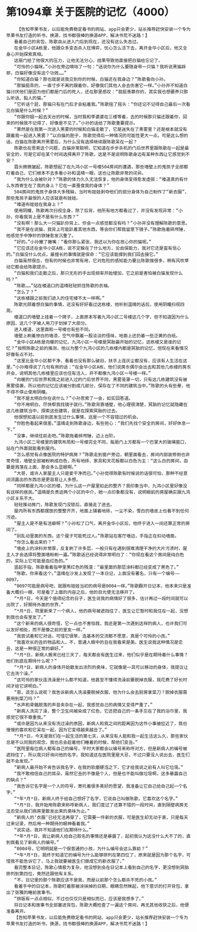# 第1094章 关于医院的记忆（4000）
        【告知苹果书友，以后能免费稳定看书的网站、app只会更少，站长推荐赶快安装一个专为苹果书友打造的听书，换源，找书都很棒的换源APP，解决书荒不迷路！】
       看着自己的背包，陈歌自从进入门后到现在，还没有这么失态过。
       在金华小区A栋里，他跟众多变态杀人狂博弈，忧心怎么活下去，离开金华小区后，他又全身心开始探索真相。
       这扇门给了他很大的压力，让他无法分心，结果导致他直接把白猫给忘记了。
       “可怜的小猫咪。”小孙在旁边嘀咕了一句：“话说你为什么要随身带一只猫？我听说黑猫辟邪，白猫好像没有这个功效……”
       “你知道白猫？那也就是说我见到你的时候，白猫还在我身边？”陈歌看向小孙。
       “那猫挺乖的，一直寸步不离的跟着你，好像我们其他人会去伤害它一样。”小孙并不知道白猫讨厌他们是因为他们都是门后的死人，还在那里感叹：“我挺羡慕你的，其实我也想要养只那么听话、黏人的猫。”
       “它听话个屁，那猫只有在门后才会粘着我。”陈歌摇了摇头：“你还记不记得自己最后一次看见白猫是什么时候？”
       “你跟你姐一起去天台的时候，当时我和李婆婆在三楼等着，去的时候那只猫还跟着你，回来的时候我不记得了，好像是不见了。”小孙的话给了陈歌重要提示。
       “果然是在我第一次进入黑雾的时候和白猫走散了，它是迷失在了黑雾里？还是根本就没有跟着我一起进入黑雾？”以白猫的胆子，陈歌觉得后一种情况的可能性更大一点。可是这么想的话，白猫在陈歌离开黑雾后，为什么没有选择继续跟陈歌呆在一起？
       陈歌也在思索这个问题，白猫非常聪明，它知道在步步杀机的门后世界里跟陈歌在一起是最安全的，可是它却在某个时间选择离开了陈歌，这是不是说明陈歌身边有某种东西让它感觉到不安？
       眉头微微皱起，陈歌想起了在九鸿小区一号楼504房间的遭遇，那些墙壁上的鬼孩子全部都盯着自己，它们根本不去多看小孙和温晴一眼，这也让陈歌非常的诧异。
       “我为什么会被针对？”陈歌的体力久久无法恢复，他的身体变得愈发虚弱：“难道真的有什么东西寄生在了我的身上？它在一直蚕食我的身体？”
       504房间的鬼孩子身体大多残缺，当时布娃娃剥夺他们的部分身体为自己制作了“新衣服”，那些鬼孩子最恨的人应该就是布娃娃。
       “难道布娃娃在我身上？”
       使用阴瞳，陈歌再次扫视全身，除了后背，他所有地方都看过了，并没有发现异常：“小孙，你看我背上是不是有什么东西？”
       “没有啊！那么大一只猫趴你背上，你会一点感觉都没有吗？”小孙并没有理解陈歌的意思。
       “我不是在说猫，我背上可能趴着其他东西，等会你们帮我留意下镜子。”陈歌拖着碎颅锤，他感觉手中狰狞的铁锤愈发沉重了。
       “好的。”小孙撇了撇嘴：“看你那么紧张，我还以为你在担心你的猫呢。”
       “它应该还在金华小区A栋，说不定躲在了什么地方，论自保能力，我对它还是蛮有信心的。”白猫没什么优点，最擅长的事情就是保命：“它应该能撑到我们回去接它。”
       白猫虽然很怂，但有的时候也非常有用，它对危险的感知能力要比陈歌强很多，稍有风吹草动它都会给陈歌提示。
       “白猫和我们走散之后，那只无形的手出现频率开始增加，它之前是害怕被白猫发现什么吗？”
       “陈歌……”站在楼道口的温晴轻轻抓住陈歌的衣袖。
       “怎么了？”
       “这栋楼跟之前我们进入的住宅楼不太一样啊。”
       陈歌光顾着想白猫的事情，还没有好好看过这栋楼，他听到温晴的话后，使用阴瞳扫视四周。
       楼道口的墙壁上挂着一个牌子，上面原本写着九鸿小区二号楼这几个字，但不知道因为什么原因，这几个字被人用刀子划掉了大部分。
       进入楼道，这里面和一号楼也有些不同。
       墙壁上刷着惨白的墙漆，空气中飘着一股淡淡的怪味，地面上还扔着一些泛黄的白纸。
       “金华小区A栋是向暖的记忆，九鸿小区一号楼是冥胎最开始的记忆，这栋楼又是谁的记忆？”按照陈歌之前的推测，他以为整个九鸿小区的几栋楼内都是冥胎的记忆，但现在来看情况好像有点不对。
       “这里比金华小区都干净，看着也没有那么破旧，扶手上连灰尘都没有，应该有人生活在这里。”小孙难得说了几句有用的话：“在金华小区A栋，他们说房东偶尔会出去和其他几栋楼的房东开会，说明其他几栋楼里应该也住有活人，并不都像九鸿小区一号楼一样。”
       “向暖的门后世界和我之前进入过的门后世界不同，黑雾笼罩一切，只有这几栋建筑没有被黑雾侵袭，所以他的记忆应该被分割成几部分，保存在了不同的建筑当中。”陈歌的头有些晕，他不得不停止使用阴瞳。
       “我不是太明白你在说什么？”小孙思索了一会，如实回答道。
       “你不用明白，尽快帮我找镜子就行。”陈歌背靠墙壁，他心理很清楚，冥胎的记忆就隐藏在这几栋建筑当中，探索这些建筑，就是在探索冥胎的过去。
       他很想知道以前到底发生过什么事情，这是一个不容错过的机会。
       “你脸色看起来很差。”温晴走到陈歌身边，有些担心：“我们先找个安全的房间，好好休息一下。”
       “没事，继续往前走吧。”陈歌拖着碎颅锤，迈上台阶。
       九鸿小区二号楼里的建筑布局和一号楼完全不同，每扇门上方都有一个巴掌大的玻璃窗口，站在门外面就能看到屋内。
       “怎么感觉有点像医院的特护病房？”陈歌走到窗户旁边，朝里面看去，房间内部装修倒也非常奇怪，墙壁全部被粉刷成白色，所有地砖、家具和天花板都以白色为主：“这么白的房间，血要是溅落在上面，那会多么显眼啊。”
       “大哥，或许人家屋主人只是爱干净而已。”小孙觉得陈歌有时候说的话很可怕，那种不经意间流露出的东西总是更容易让人多想。
       “同样都是九鸿小区的楼，为什么这一户屋里如此的整齐？我印象当中，九鸿小区里好像没有这样的居民。”温晴是负责这两个小区的中介，她一点印象都没有，说明眼前的房屋确实跟九鸿小区关系不大。
       轻轻推动房门，陈歌发现门没锁后，直接走了进去。
       屋内所有东西都摆放的整整齐齐，地面上铺着地砖，一尘不染，雪白的墙皮上也看不到任何污迹。
       “屋主人是不是有洁癖啊？”小孙松了口气，离开金华小区后，他终于进入一间还算正常的房间了。
       “别乱动里面的东西，这个屋子可能死过人。”陈歌站在客厅墙边，手指正在扣动墙面。
       “你怎么看出来的？”
       “墙皮上的涂料非常厚，反复刷了许多层，一般只有在遇到很难清理干净的大片污渍时，屋主人才会选择将整面墙粉刷一遍。”陈歌话已经说得非常明白了：“你现在看这个房间是纯白色的，实际上它可能是血红色的。”
       竖起手指，陈歌看着指甲里黑红色的残渣：“最里面的那层涂料都已经变成了黑色了。”
       “陈歌，你来看这个。”温晴在沙发上发现了一本日记，上面没有署名，只有一个编号——0097。
       “0097可能是病号吧，就跟布娃娃当初的病号是0004一样。”陈歌翻开日记本，他本来只是准备大概扫一眼，可是看了上面的内容之后，他的目光便无法移开了。
       “*月*日，今天是个值得纪念的日子，医生说我的病情好了很多，估计再过一段时间就可以出院了，好期待外面的世界。”
       “*月*日，院里新来了一个病人，他的病号被遮挡住了，医生让它暂时和我住在一起，没想到我也会有室友了。”
       “这个新来的病人很奇怪，它一点也不害怕我，我还是第一次遇到这样的病人，也许我们可以友好相处，而不是像之前的室友一样。”
       “我尝试着和它对话，可惜它很笨，连基本的交流都不愿意，真是个可怜的小孩。”
       “我喜欢长的丑的物品和人，不，普通人眼中的丑在我看来是美。医生说我这种情况是恋丑，这是一种很正常的癖好。”
       “*月*日，新病人搬来已经三天了，每天都会有医生过来，他们似乎是在期待着什么事情？他们到底在期待什么呢？”
       “*月*日，新病人的身体开始散发出浓烈的臭味，它就像是一具可以移动的身体，我提议让它去洗个澡。”
       “这可怜的家伙连洗澡是什么都不知道，他甚至不懂得洗澡前要脱掉衣服，我花费了好长时间才给它讲明白。”
       “恩，该怎么说呢？我告诉新病人洗澡要脱掉衣服，他为什么会去厨房拿菜刀？脱掉衣服需要用到菜刀吗？”
       “水声和骨骼脱落的声音夹杂在一起，我感觉自己的病情又变得严重了。”
       “新病人洗完了澡，整个卫生间被染成了红色，它还把自己的一条手忘在了我的浴巾里，我感觉它很不尊重我。”
       “或许是因为从来没有洗过澡的原因，新病人和我之间的距离因为这件小事被拉近了，我也慢慢的喜欢和它呆在一起，因为它变得越来越丑了。”
       “*月*日，今天是我们在一起生活的第七天，从来没有人能和我一起生活这么久，那些家伙总是不认同我的观念，我也总会趁着他们睡着的时候，帮他们变丑。”
       “医院里每位病人都有自己的编号，平时大家都会以编号来称呼对方，但是新病人的编号被遮挡住了，所以我只好询问他的名字。我知道这在医院里是大忌，不过只要没人说出去，医生们就不会发现。”
       “新病人最开始不肯告诉我名字，在我的软磨硬泡之下，它才给我说之前有人叫它垃圾。”
       “我不敢相信自己的耳朵，虽然它丑的不像是个人，但是也不能叫做垃圾啊，这多暴露自己的缺点？”
       “我告诉它名字是一个人的符号，寄托着很多美好的愿望，我准备让它自己给自己起一个名字。”
       “*年*月*日，新病人终于给自己想好了名字，它说自己叫做陈歌，它喜欢这个名字。”
       “*月*日，我开始用陈歌来称呼新病人，我们度过了还算不错的一段时间，直到隔壁病房无法忍受从我们病房里散发出来的臭味为止。”
       “新病人的‘衣服’已经无法再穿了，它需要一件新的衣服，可是医生却无动于衷，只是每天过来记录，然后用一种期待的眼神看着我。”
       “说实话，我并不知道他们在期待什么。”
       “*年*月*日，我让新病人给自己取名的事情还是暴露了，起初我认为这没什么大不了的，直到我看见了新病人的编号。”
       “0004号，它明明就是一个很普通的小孩，为什么编号会这么靠前？”
       “*年*月*日，我终于知道它的编号为什么能够排列在第四位了，原来就是因为那个名字，可惜我不能告诉它了，马上我就要被医生们做成它的新衣服了。”
       看完整本日记，陈歌心情极为复杂，他没想到会在日记本上看到自己的名字，更没想到冥胎排列到第四位，竟然还跟他有关系。
       “不，日记里的那个陈歌应该不是我，而是以前那个怎么都杀不死的小孩。”
       看着手中的日记本，陈歌盯着那被涂抹掉的日期，眼睛忽然眯起，他下意识的打开背包，拿出了张雅的睡前故事书。
       “排版有一点点相似，不过也仅仅只是相似而已，应该是我想多了。”
       将日记本和故事书全部塞进背包，陈歌大概检查了一遍这个房间，再无其他收获之后，他便准备离开。
       【告知苹果书友，以后能免费稳定看书的网站、app只会更少，站长推荐赶快安装一个专为苹果书友打造的听书，换源，找书都很棒的换源APP，解决书荒不迷路！】